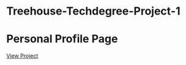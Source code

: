 # Treehouse-Techdegree-Project-1

<h1>Personal Profile Page</h1>

[View Project](https://aakashsr.github.io/Treehouse-techdegree-project-1/)
